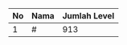| No | Nama            | Jumlah Level |
|----|-----------------|--------------|
| 1  | #    |    913        |
